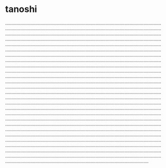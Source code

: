 # tanoshi
..........................................................................................................................................................................................................................................................................................................................................................................................................................................................................................................................................................................................................................................................................................................................................................................................................................................................................................................................................................................................................................................................................................................................................................................................................................................................................................................................................................................................................................................................................................................................................................................................................................................................................................................................................................................................................................................................................................................................................................................................................................................................................................................................................................................................................................................................................................................................................................................................................................................................................................................................................................................................................................................................................................................................................................................................................................................................................................................................................................................................................................................................................................................................................................................................................................................................................................................................................................................................................................................................................